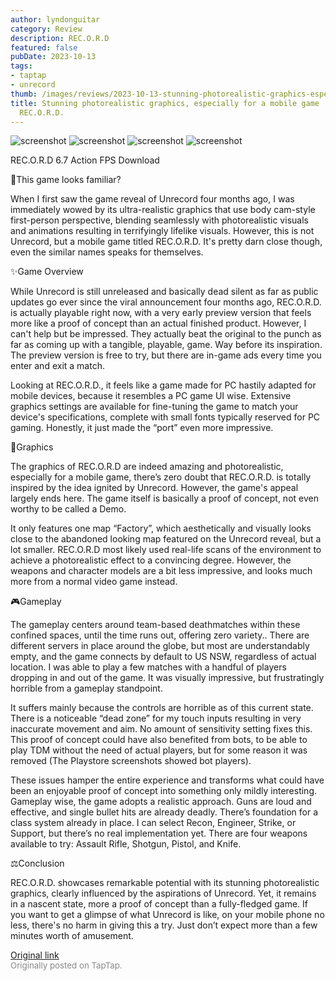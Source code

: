 ```yaml
---
author: lyndonguitar
category: Review
description: REC.O.R.D
featured: false
pubDate: 2023-10-13
tags:
- taptap
- unrecord
thumb: /images/reviews/2023-10-13-stunning-photorealistic-graphics-especially-for-a-mobile-game--preview---record-0.avif
title: Stunning photorealistic graphics, especially for a mobile game | Preview -
  REC.O.R.D.
---
```


<div class="gallery">
  <img src="/images/reviews/2023-10-13-stunning-photorealistic-graphics-especially-for-a-mobile-game--preview---record-0.avif" alt="screenshot" />
  <img src="/images/reviews/2023-10-13-stunning-photorealistic-graphics-especially-for-a-mobile-game--preview---record-1.avif" alt="screenshot" />
  <img src="/images/reviews/2023-10-13-stunning-photorealistic-graphics-especially-for-a-mobile-game--preview---record-2.avif" alt="screenshot" />
  <img src="/images/reviews/2023-10-13-stunning-photorealistic-graphics-especially-for-a-mobile-game--preview---record-3.avif" alt="screenshot" />
</div>

REC.O.R.D
6.7
Action
FPS
Download

🤔This game looks familiar?

When I first saw the game reveal of Unrecord four months ago, I was immediately wowed by its ultra-realistic graphics that use body cam-style first-person perspective, blending seamlessly with photorealistic visuals and animations resulting in terrifyingly lifelike visuals. However, this is not Unrecord, but a mobile game titled REC.O.R.D. It's pretty darn close though, even the similar names speaks for themselves.

✨Game Overview

While Unrecord is still unreleased and basically dead silent as far as public updates go ever since the viral announcement four months ago, REC.O.R.D. is actually playable right now, with a very early preview version that feels more like a proof of concept than an actual finished product. However, I can't help but be impressed. They actually beat the original to the punch as far as coming up with a tangible, playable, game. Way before its inspiration. The preview version is free to try, but there are in-game ads every time you enter and exit a match.

Looking at REC.O.R.D., it feels like a game made for PC hastily adapted for mobile devices, because it resembles a PC game UI wise. Extensive graphics settings are available for fine-tuning the game to match your device's specifications, complete with small fonts typically reserved for PC gaming.  Honestly, it just made the “port” even more impressive.

🎨Graphics

The graphics of REC.O.R.D are indeed amazing and photorealistic, especially for a mobile game, there’s zero doubt that REC.O.R.D. is totally inspired by the idea ignited by Unrecord. However, the game's appeal largely ends here. The game itself is basically a proof of concept, not even worthy to be called a Demo.

It only features one map “Factory”, which aesthetically and visually looks close to the abandoned looking map featured on the Unrecord reveal, but a lot smaller. REC.O.R.D most likely used real-life scans of the environment to achieve a photorealistic effect to a convincing degree. However, the weapons and character models are a bit less impressive, and looks much more from a normal video game instead.

🎮Gameplay

The gameplay centers around team-based deathmatches within these confined spaces,  until the time runs out, offering zero variety.. There are different servers in place around the globe, but most are understandably empty, and the game connects by default to US NSW, regardless of actual location. I was able to play a few matches with a handful of players dropping in and out of the game. It was visually impressive, but frustratingly horrible from a gameplay standpoint.

It suffers mainly because the controls are horrible as of this current state. There is a noticeable “dead zone” for my touch inputs resulting in very inaccurate movement and aim. No amount of sensitivity setting fixes this. This proof of concept could have also benefited from bots, to be able to play TDM without the need of actual players, but for some reason it was removed (The Playstore screenshots showed bot players).

These issues hamper the entire experience and transforms what could have been an enjoyable proof of concept into something only mildly interesting. Gameplay wise, the game adopts a realistic approach. Guns are loud and effective, and single bullet hits are already deadly. There’s foundation for a class system already in place. I can select Recon, Engineer, Strike, or Support, but there’s no real implementation yet. There are four weapons available to try: Assault Rifle, Shotgun, Pistol, and Knife.

⚖️Conclusion

REC.O.R.D. showcases remarkable potential with its stunning photorealistic graphics, clearly influenced by the aspirations of Unrecord. Yet, it remains in a nascent state, more a proof of concept than a fully-fledged game. If you want to get a glimpse of what Unrecord is like, on your mobile phone no less, there's no harm in giving this a try. Just don’t expect more than a few minutes worth of amusement.

[Original link](https://www.taptap.io/post/6425931)<br><span style="font-size: 0.95em; color: #888;">Originally posted on TapTap.</span>